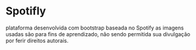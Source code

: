 # Spotifly
plataforma desenvolvida com bootstrap baseada no Spotify
as imagens usadas são para fins de aprendizado, não sendo permitida sua divulgação por ferir direitos autorais.
